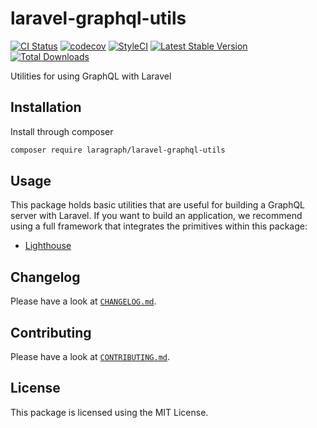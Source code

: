 # laravel-graphql-utils

[![CI Status](https://github.com/laragraph/laravel-graphql-utils/workflows/Continuous%20Integration/badge.svg)](https://github.com/laragraph/laravel-graphql-utils/actions)
[![codecov](https://codecov.io/gh/laragraph/laravel-graphql-utils/branch/master/graph/badge.svg)](https://codecov.io/gh/laragraph/laravel-graphql-utils)
[![StyleCI](https://github.styleci.io/repos/207373158/shield?branch=master)](https://github.styleci.io/repos/207373158)
[![Latest Stable Version](https://poser.pugx.org/laragraph/laravel-graphql-utils/v/stable)](https://packagist.org/packages/laragraph/laravel-graphql-utils)
[![Total Downloads](https://poser.pugx.org/laragraph/laravel-graphql-utils/downloads)](https://packagist.org/packages/laragraph/laravel-graphql-utils)

Utilities for using GraphQL with Laravel

## Installation

Install through composer

```bash
composer require laragraph/laravel-graphql-utils
```

## Usage

This package holds basic utilities that are useful for building a GraphQL server with Laravel.
If you want to build an application, we recommend using a full framework that integrates the
primitives within this package:

- [Lighthouse](https://github.com/nuwave/lighthouse)

## Changelog

Please have a look at [`CHANGELOG.md`](CHANGELOG.md).

## Contributing

Please have a look at [`CONTRIBUTING.md`](.github/CONTRIBUTING.md).

## License

This package is licensed using the MIT License.
